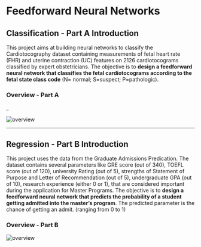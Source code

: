 # Feedforward Neural Networks
## Classification - Part A Introduction
This project aims at building neural networks to classify the Cardiotocography dataset containing measurements of fetal heart rate (FHR) and uterine contraction (UC) features on 2126 cardiotocograms classified by expert obstetricians. The objective is to **design a feedforward neural network that classifies the fetal cardiotocograms according to the fetal state class code** (N= normal; S=suspect; P=pathologic).

### Overview - Part A
_

![overview](https://i.imgur.com/2G9nIWr.jpg)

---
## Regression - Part B Introduction

This project uses the data from the Graduate Admissions Predication. The dataset contains several parameters like GRE score (out of 340), TOEFL score (out of 120), university Rating (out of 5), strengths of
Statement of Purpose and Letter of Recommendation (out of 5), undergraduate GPA (out of 10), research experience (either 0 or 1), that are considered important during the application for Master Programs. The objective is to **design a feedforward neural network that predicts the probability of a student
getting admitted into the master’s program**. The predicted parameter is the chance of getting an admit. (ranging from 0 to 1)

### Overview - Part B

![overview](https://i.imgur.com/MVKo8iV.jpg)
